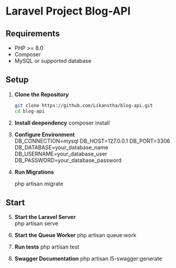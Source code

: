 # Laravel Project Blog-API

## Requirements

-   PHP >= 8.0
-   Composer
-   MySQL or supported database

## Setup

1. **Clone the Repository**

    ```bash
    git clone https://github.com/Likanstha/blog-api.git
    cd blog-api
    ```

2. **Install deependency**
   composer install

3. **Configure Environment**  
   DB_CONNECTION=mysql
   DB_HOST=127.0.0.1
   DB_PORT=3306
   DB_DATABASE=your_database_name
   DB_USERNAME=your_database_user
   DB_PASSWORD=your_database_password

4. **Run Migrations**

    php artisan migrate

## Start

5.  **Start the Laravel Server**  
    php artisan serve

6.  **Start the Queue Worker**
    php artisan queue:work

7.  **Run tests**
    php artisan test

8.  **Swagger Documentation**
    php artisan l5-swagger:generate
